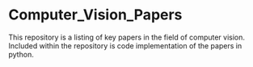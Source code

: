 # Computer_Vision_Papers
This repository is a listing of key papers in the field of computer vision. Included within the repository is code implementation of the papers in python. 

